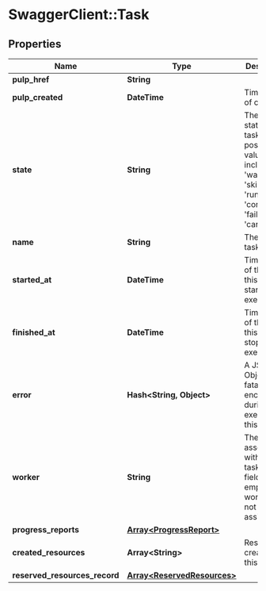 # SwaggerClient::Task

## Properties
Name | Type | Description | Notes
------------ | ------------- | ------------- | -------------
**pulp_href** | **String** |  | [optional] 
**pulp_created** | **DateTime** | Timestamp of creation. | [optional] 
**state** | **String** | The current state of the task. The possible values include: &#39;waiting&#39;, &#39;skipped&#39;, &#39;running&#39;, &#39;completed&#39;, &#39;failed&#39; and &#39;canceled&#39;. | [optional] 
**name** | **String** | The name of task. | 
**started_at** | **DateTime** | Timestamp of the when this task started execution. | [optional] 
**finished_at** | **DateTime** | Timestamp of the when this task stopped execution. | [optional] 
**error** | **Hash&lt;String, Object&gt;** | A JSON Object of a fatal error encountered during the execution of this task. | [optional] 
**worker** | **String** | The worker associated with this task. This field is empty if a worker is not yet assigned. | [optional] 
**progress_reports** | [**Array&lt;ProgressReport&gt;**](ProgressReport.md) |  | [optional] 
**created_resources** | **Array&lt;String&gt;** | Resources created by this task. | [optional] 
**reserved_resources_record** | [**Array&lt;ReservedResources&gt;**](ReservedResources.md) |  | [optional] 


